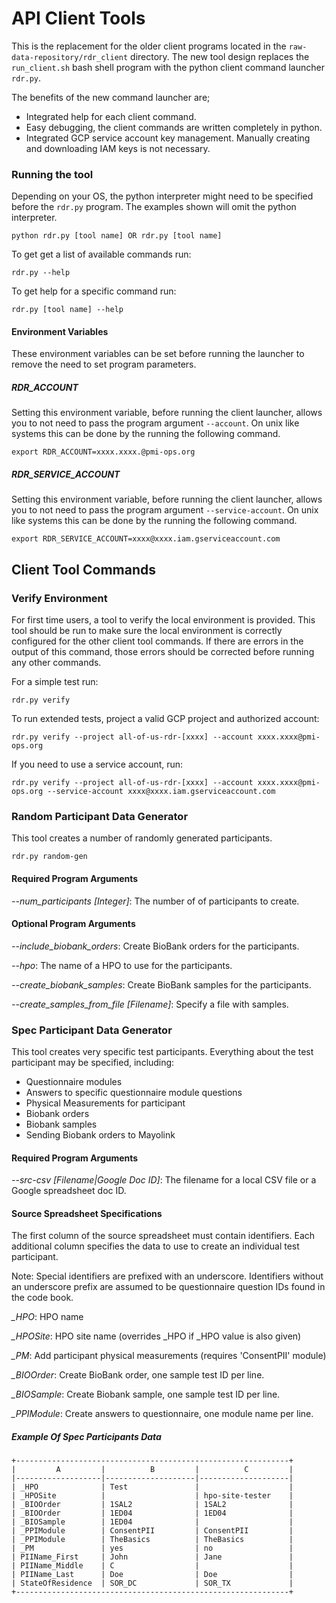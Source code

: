 # API Client Tools

This is the replacement for the older client programs located in the 
`raw-data-repository/rdr_client` directory. The new tool design replaces 
the `run_client.sh` bash shell program with the python client command 
launcher `rdr.py`.

The benefits of the new command launcher are; 

* Integrated help for each client command.
* Easy debugging, the client commands are written completely in python.
* Integrated GCP service account key management.  Manually creating and 
downloading IAM keys is not necessary.

### Running the tool

Depending on your OS, the python interpreter might need to be specified 
before the `rdr.py` program. The examples shown will omit the python 
interpreter. 

```
python rdr.py [tool name] OR rdr.py [tool name]
```


To get get a list of available commands run: 

```
rdr.py --help
```

To get help for a specific command run:

```
rdr.py [tool name] --help
```

#### Environment Variables

These environment variables can be set before running the launcher to remove 
the need to set program parameters.

##### RDR_ACCOUNT

Setting this environment variable, before running the client launcher, allows 
you to not need to pass the program argument `--account`. On unix like systems 
this can be done by the running the following command. 

```
export RDR_ACCOUNT=xxxx.xxxx.@pmi-ops.org
```

##### RDR_SERVICE_ACCOUNT

Setting this environment variable, before running the client launcher, allows 
you to not need to pass the program argument `--service-account`. On unix like systems 
this can be done by the running the following command. 

```
export RDR_SERVICE_ACCOUNT=xxxx@xxxx.iam.gserviceaccount.com
```

## Client Tool Commands

### Verify Environment

For first time users, a tool to verify the local environment is provided. 
This tool should be run to make sure the local environment is correctly
configured for the other client tool commands. If there are errors in the 
output of this command, those errors should be corrected before running
any other commands. 

For a simple test run:

```
rdr.py verify
```

To run extended tests, project a valid GCP project and authorized account:

```
rdr.py verify --project all-of-us-rdr-[xxxx] --account xxxx.xxxx@pmi-ops.org 
```

If you need to use a service account, run:

```
rdr.py verify --project all-of-us-rdr-[xxxx] --account xxxx.xxxx@pmi-ops.org --service-account xxxx@xxxx.iam.gserviceaccount.com   
```

### Random Participant Data Generator

This tool creates a number of randomly generated participants. 

```
rdr.py random-gen
``` 

#### Required Program Arguments

*--num_participants [Integer]*: The number of of participants to create.

#### Optional Program Arguments

*--include_biobank_orders*: Create BioBank orders for the participants.

*--hpo*: The name of a HPO to use for the participants.

*--create_biobank_samples*: Create BioBank samples for the participants.

*--create_samples_from_file [Filename]*: Specify a file with samples.

### Spec Participant Data Generator

This tool creates very specific test participants. Everything about the test
participant may be specified, including:

* Questionnaire modules
* Answers to specific questionnaire module questions
* Physical Measurements for participant
* Biobank orders
* Biobank samples
* Sending Biobank orders to Mayolink 


#### Required Program Arguments

*--src-csv [Filename|Google Doc ID]*: The filename for a local CSV 
file or a Google spreadsheet doc ID.

#### Source Spreadsheet Specifications

The first column of the source spreadsheet must contain identifiers.  Each additional
column specifies the data to use to create an individual test participant.

Note: Special identifiers are prefixed with an underscore. Identifiers without
an underscore prefix are assumed to be questionnaire question IDs found in the code
book.   


*_HPO*: HPO name

*_HPOSite*: HPO site name (overrides _HPO if _HPO value is also given) 

*_PM*: Add participant physical measurements (requires 'ConsentPII' module)

*_BIOOrder*: Create BioBank order, one sample test ID per line.

*_BIOSample*: Create Biobank sample, one sample test ID per line.

*_PPIModule*: Create answers to questionnaire, one module name per line. 


##### Example Of Spec Participants Data

```
+-------------------------------------------------------------+
|         A         |          B         |          C         |
|-------------------|--------------------|--------------------|
| _HPO              | Test               |                    |
| _HPOSite          |                    | hpo-site-tester    |
| _BIOOrder         | 1SAL2              | 1SAL2              |
| _BIOOrder         | 1ED04              | 1ED04              |
| _BIOSample        | 1ED04              |                    |
| _PPIModule        | ConsentPII         | ConsentPII         |
| _PPIModule        | TheBasics          | TheBasics          |
| _PM               | yes                | no                 |
| PIIName_First     | John               | Jane               |
| PIIName_Middle    | C                  |                    |
| PIIName_Last      | Doe                | Doe                |
| StateOfResidence  | SOR_DC             | SOR_TX             |
+-------------------------------------------------------------+
```

